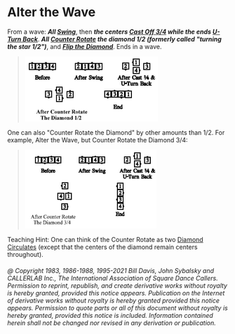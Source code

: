 
# Alter the Wave

From a wave: ***All [Swing](../a2/swing.md)***,
then ***the centers [Cast Off 3/4](../ms/cast_off_three_quarters.md)
while the ends [ U-Turn Back](../b1/turn_back.md)***.
***All [ Counter Rotate](counter_rotate.md) the
diamond 1/2 (formerly called "turning the star 1/2")***, and
***[Flip the Diamond](../plus/flip_the_diamond.md)***. Ends in a wave.

> 
> ![alt](alter_the_wave_1.png)
> 

One can also "Counter Rotate the Diamond" by other
amounts than 1/2. For example, Alter the Wave, but
Counter Rotate the Diamond 3/4:

> 
> ![alt](alter_the_wave_2.png)
> 

Teaching Hint: One can think of the Counter Rotate as two 
[Diamond Circulates](../plus/diamond_circulate.md) (except that the centers of the diamond
remain centers throughout).

###### @ Copyright 1983, 1986-1988, 1995-2021 Bill Davis, John Sybalsky and CALLERLAB Inc., The International Association of Square Dance Callers. Permission to reprint, republish, and create derivative works without royalty is hereby granted, provided this notice appears. Publication on the Internet of derivative works without royalty is hereby granted provided this notice appears. Permission to quote parts or all of this document without royalty is hereby granted, provided this notice is included. Information contained herein shall not be changed nor revised in any derivation or publication.
